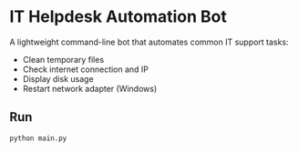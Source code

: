 # IT Helpdesk Automation Bot

A lightweight command-line bot that automates common IT support tasks:
- Clean temporary files
- Check internet connection and IP
- Display disk usage
- Restart network adapter (Windows)

## Run

```bash
python main.py
